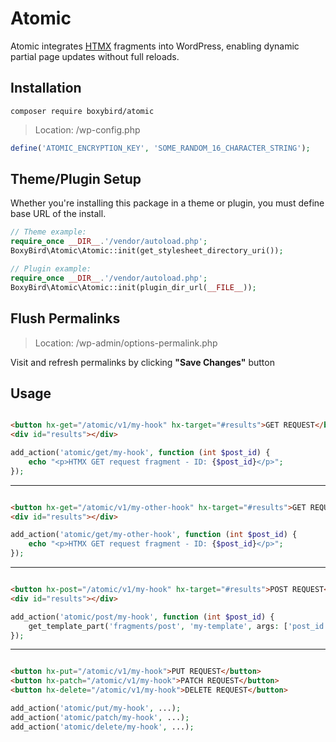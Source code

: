 # Atomic

Atomic integrates [HTMX](https://htmx.org/) fragments into WordPress, enabling dynamic partial page updates without full
reloads.

## Installation

```
composer require boxybird/atomic
```

> Location: /wp-config.php

```php
define('ATOMIC_ENCRYPTION_KEY', 'SOME_RANDOM_16_CHARACTER_STRING');
```

## Theme/Plugin Setup

Whether you're installing this package in a theme or plugin, you must define base URL of the install.

```php
// Theme example:
require_once __DIR__.'/vendor/autoload.php';
BoxyBird\Atomic\Atomic::init(get_stylesheet_directory_uri());

// Plugin example:
require_once __DIR__.'/vendor/autoload.php';
BoxyBird\Atomic\Atomic::init(plugin_dir_url(__FILE__));
```

## Flush Permalinks

> Location: /wp-admin/options-permalink.php

Visit and refresh permalinks by clicking **"Save Changes"** button

## Usage

```HTML

<button hx-get="/atomic/v1/my-hook" hx-target="#results">GET REQUEST</button>
<div id="results"></div>
```

```PHP
add_action('atomic/get/my-hook', function (int $post_id) {
    echo "<p>HTMX GET request fragment - ID: {$post_id}</p>";
});
```

---

```HTML

<button hx-get="/atomic/v1/my-other-hook" hx-target="#results">GET REQUEST</button>
<div id="results"></div>
```

```PHP
add_action('atomic/get/my-other-hook', function (int $post_id) {
    echo "<p>HTMX GET request fragment - ID: {$post_id}</p>";
});
```

---

```HTML

<button hx-post="/atomic/v1/my-hook" hx-target="#results">POST REQUEST</button>
<div id="results"></div>
```

```PHP
add_action('atomic/post/my-hook', function (int $post_id) {
    get_template_part('fragments/post', 'my-template', args: ['post_id' => $post_id]);
});
```

---

```HTML

<button hx-put="/atomic/v1/my-hook">PUT REQUEST</button>
<button hx-patch="/atomic/v1/my-hook">PATCH REQUEST</button>
<button hx-delete="/atomic/v1/my-hook">DELETE REQUEST</button>
```

```PHP
add_action('atomic/put/my-hook', ...);
add_action('atomic/patch/my-hook', ...);
add_action('atomic/delete/my-hook', ...);
```